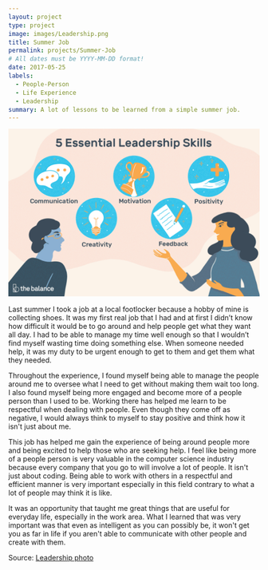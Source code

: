 ```yaml
---
layout: project
type: project
image: images/Leadership.png
title: Summer Job
permalink: projects/Summer-Job
# All dates must be YYYY-MM-DD format!
date: 2017-05-25
labels:
  - People-Person
  - Life Experience
  - Leadership
summary: A lot of lessons to be learned from a simple summer job. 
---
```


<img class="ui image" src="../images/Leadership.png">

Last summer I took a job at a local footlocker because a hobby of mine is collecting shoes. It was my first real job that I had and at first I didn’t know how difficult it would be to go around and help people get what they want all day. I had to be able to manage my time well enough so that I wouldn’t find myself wasting time doing something else. When someone needed help, it was my duty to be urgent enough to get to them and get them what they needed. 

Throughout the experience, I found myself being able to manage the people around me to oversee what I need to get without making them wait too long. I also found myself being more engaged and become more of a people person than I used to be. Working there has helped me learn to be respectful when dealing with people. Even though they come off as negative, I would always think to myself to stay positive and think how it isn't just about me.

This job has helped me gain the experience of being around people more and being excited to help those who are seeking help. I feel like being more of a people person is very valuable in the computer science industry because every company that you go to will involve a lot of people. It isn't just about coding. Being able to work with others in a respectful and efficient manner is very important especially in this field contrary to what a lot of people may think it is like. 

It was an opportunity that taught me great things that are useful for everyday life, especially in the work area. What I learned that was very important was that even as intelligent as you can possibly be, it won't get you as far in life if you aren't able to communicate with other people and create with them. 

Source: <a href="https://www.thebalancecareers.com/top-leadership-skills-2063782"><i class="large github icon "></i>Leadership photo</a>

